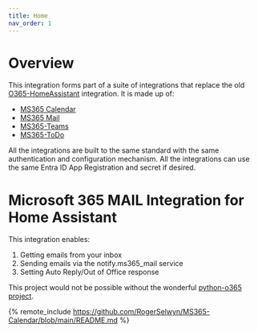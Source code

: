 ```yaml
---
title: Home
nav_order: 1
---
```


# Overview
This integration forms part of a suite of integrations that replace the old [O365-HomeAssistant](https://github.com/RogerSelwyn/O365-HomeAssistant) integration. It is made up of:
* [MS365 Calendar](https://github.com/RogerSelwyn/MS365-Calendar)
* [MS365 Mail](https://github.com/RogerSelwyn/MS365-Mail)
* [MS365-Teams](https://github.com/RogerSelwyn/MS365-Teams)
* [MS365-ToDo](https://github.com/RogerSelwyn/MS365-ToDo)

All the integrations are built to the same standard with the same authentication and configuration mechanism. All the integrations can use the same Entra ID App Registration and secret if desired.

# Microsoft 365 MAIL Integration for Home Assistant

This integration enables:
1. Getting emails from your inbox 
1. Sending emails via the notify.ms365_mail service
1. Setting Auto Reply/Out of Office response

This project would not be possible without the wonderful [python-o365 project](https://github.com/O365/python-o365).


{% remote_include https://github.com/RogerSelwyn/MS365-Calendar/blob/main/README.md %}
